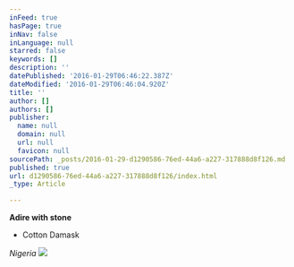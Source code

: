 ```yaml
---
inFeed: true
hasPage: true
inNav: false
inLanguage: null
starred: false
keywords: []
description: ''
datePublished: '2016-01-29T06:46:22.387Z'
dateModified: '2016-01-29T06:46:04.920Z'
title: ''
author: []
authors: []
publisher:
  name: null
  domain: null
  url: null
  favicon: null
sourcePath: _posts/2016-01-29-d1290586-76ed-44a6-a227-317888d8f126.md
published: true
url: d1290586-76ed-44a6-a227-317888d8f126/index.html
_type: Article

---
```

**Adire with stone**

- Cotton Damask

_Nigeria_
![](https://the-grid-user-content.s3-us-west-2.amazonaws.com/c732aaad-8d93-4bd4-ae13-459875ee61aa.jpg)